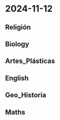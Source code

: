 # 2024-11-12 <!-- markmap: foldAll -->

## Religión

## Biology

## Artes_Plásticas

## English

## Geo_Historia

## Maths

